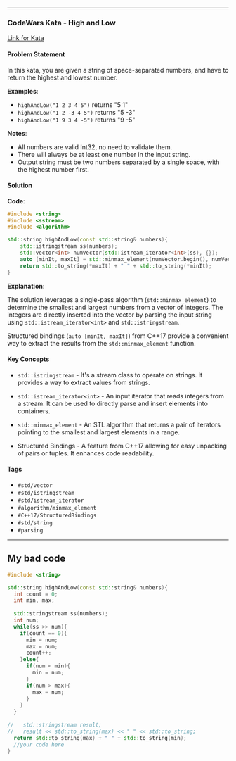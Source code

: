 
---

### CodeWars Kata - High and Low

[Link for Kata](https://www.codewars.com/kata/554b4ac871d6813a03000035/train/cpp)

#### Problem Statement

In this kata, you are given a string of space-separated numbers, and have to return the highest and lowest number.

**Examples**:

- `highAndLow("1 2 3 4 5")` returns "5 1"
- `highAndLow("1 2 -3 4 5")` returns "5 -3"
- `highAndLow("1 9 3 4 -5")` returns "9 -5"

**Notes**:

- All numbers are valid Int32, no need to validate them.
- There will always be at least one number in the input string.
- Output string must be two numbers separated by a single space, with the highest number first.

#### Solution

**Code**:

```cpp
#include <string>
#include <sstream>
#include <algorithm>

std::string highAndLow(const std::string& numbers){
    std::istringstream ss(numbers);  
    std::vector<int> numVector(std::istream_iterator<int>(ss), {});
    auto [minIt, maxIt] = std::minmax_element(numVector.begin(), numVector.end());
    return std::to_string(*maxIt) + " " + std::to_string(*minIt);
}
```

**Explanation**:

The solution leverages a single-pass algorithm (`std::minmax_element`) to determine the smallest and largest numbers from a vector of integers. The integers are directly inserted into the vector by parsing the input string using `std::istream_iterator<int>` and `std::istringstream`.

Structured bindings (`auto [minIt, maxIt]`) from C++17 provide a convenient way to extract the results from the `std::minmax_element` function.

#### Key Concepts

- `std::istringstream` - It's a stream class to operate on strings. It provides a way to extract values from strings.
  
- `std::istream_iterator<int>` - An input iterator that reads integers from a stream. It can be used to directly parse and insert elements into containers.

- `std::minmax_element` - An STL algorithm that returns a pair of iterators pointing to the smallest and largest elements in a range.

- Structured Bindings - A feature from C++17 allowing for easy unpacking of pairs or tuples. It enhances code readability.

#### Tags

- `#std/vector`
- `#std/istringstream`
- `#std/istream_iterator`
- `#algorithm/minmax_element`
- `#C++17/StructuredBindings`
- `#std/string`
- `#parsing`

---

## My bad code

```c++
#include <string>

std::string highAndLow(const std::string& numbers){
  int count = 0;
  int min, max;
  
  std::stringstream ss(numbers);
  int num;
  while(ss >> num){
    if(count == 0){
      min = num;
      max = num;
      count++;
    }else{
      if(num < min){
        min = num;
      }
      if(num > max){
        max = num;
      }
    }
  }
  
//   std::stringstream result;
//   result << std::to_string(max) << " " << std::to_string;
  return std::to_string(max) + " " + std::to_string(min);
  //your code here
}
```